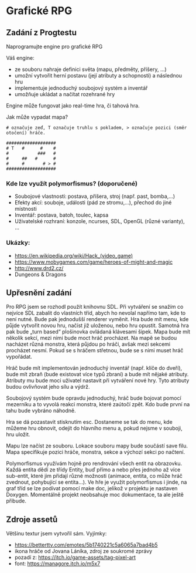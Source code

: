 # Grafické RPG

## Zadání z Progtestu

Naprogramujte engine pro grafické RPG

Váš engine:

* ze souboru nahraje definici světa (mapu, předměty, příšery, ...)
* umožní vytvořit herní postavu (její atributy a schopnosti) a následnou hru
* implementuje jednoduchý soubojový systém a inventář
* umožňuje ukládat a načítat rozehrané hry

Engine může fungovat jako real-time hra, či tahová hra.

Jak může vypadat mapa?

`# označuje zeď, T označuje truhlu s pokladem, > označuje pozici (směr otočení) hráče.`

```
###################
# T   #      #    #
#           ###   #
#     ##   #      #
#     #       # > #
###################
```

### Kde lze využít polymorfismus? (doporučené)

* Soubojové vlastnosti: postava, příšera, stroj (např. past, bomba,...)
* Efekty akcí: souboje, události (pád ze stromu,...), přechod do jiné místnosti
* Inventář: postava, batoh, toulec, kapsa
* Uživatelské rozhraní: konzole, ncurses, SDL, OpenGL (různé varianty), ...

### Ukázky:

* https://en.wikipedia.org/wiki/Hack_(video_game)
* https://www.mobygames.com/game/heroes-of-might-and-magic
* http://www.drd2.cz/
* Dungeons & Dragons

## Upřesnění zadání

Pro RPG jsem se rozhodl použít knihovnu SDL. Při vytváření se snažím co nejvíce SDL zabalit do vlastních tříd, abych ho
nevolal napřímo tam, kde to není nutné. Bude pak jednodušší renderer vyměnit. Hra bude mít menu, kde půjde vytvořit
novou hru, načíst již uloženou, nebo hru opustit. Samotná hra pak bude „turn based“ plošinovka ovládaná klávesami
šipek. Mapa bude mít několik sekcí, mezi nimi bude moct hráč procházet. Na mapě se budou nacházet různá monstra,
která půjdou po hráči, avšak mezi sekcemi procházet nesmí. Pokud se s hráčem střetnou, bude se s nimi muset hráč
vypořádat.

Hráč bude mít implementován jednoduchý inventář (např. klíče do dveří), bude mít zbraň (bude existovat více typů zbraní)
a bude mít nějaké atributy. Atributy mu bude moci uživatel nastavit při vytváření nové hry. Tyto atributy budou
ovlivňovat
jeho sílu a výdrž.

Soubojový systém bude opravdu jednoduchý, hráč bude bojovat pomocí mezerníku a to vyvolá reakci monstra, které zaútočí
zpět.
Kdo bude první na tahu bude vybráno náhodně.

Hra se dá pozastavit stisknutím esc. Dostaneme se tak do menu, kde můžeme hru obnovit, odejít do hlavního menu a, pokud
nejsme v souboji, hru uložit.

Mapu lze načíst ze souboru. Lokace souboru mapy bude součástí save filu. Mapa specifikuje pozici hráče, monstra, sekce a
výchozí sekci po načtení.

Polymorfismus využívám hojně pro rendrování všech entit na obrazovku. Každá entita dědí ze třídy Entity, buď přímo a
nebo
přes jednoho až více sub-entit, které jim přidají různé možnosti (animace, entita, co může hráč zvednout, pohybující se
entita…).
Ve hře je využit polymorfismus i jinde, na graf tříd se lze podívat pomocí make doc, jelikož v projektu je nastaven
Doxygen.
Momentálně projekt neobsahuje moc dokumentace, ta ale ještě přibude.

## Zdroje assetů

Většinu textur jsem vytvořil sám.
Vyjímky:

* https://betterttv.com/emotes/5b1740221c5a6065a7bad4b5
* ikona hráče od Jovana Láníka, zdroj ze soukromé zprávy
* pozadí z: https://itch.io/game-assets/tag-pixel-art
* font: https://managore.itch.io/m5x7